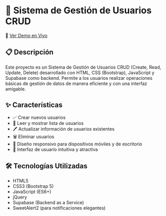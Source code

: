 # 🚀 Sistema de Gestión de Usuarios CRUD

🔗 [Ver Demo en Vivo](https://crud-ochre-eight.vercel.app/)

## 📋 Descripción

Este proyecto es un Sistema de Gestión de Usuarios CRUD (Create, Read, Update, Delete) desarrollado con HTML, CSS (Bootstrap), JavaScript y Supabase como backend. Permite a los usuarios realizar operaciones básicas de gestión de datos de manera eficiente y con una interfaz amigable.


## ✨ Características

- ✅ Crear nuevos usuarios
- 📖 Leer y mostrar lista de usuarios
- 🖊️ Actualizar información de usuarios existentes
- 🗑️ Eliminar usuarios
- 📱 Diseño responsivo para dispositivos móviles y de escritorio
- 🎨 Interfaz de usuario intuitiva y atractiva

## 🛠️ Tecnologías Utilizadas

- HTML5
- CSS3 (Bootstrap 5)
- JavaScript (ES6+)
- jQuery
- Supabase (Backend as a Service)
- SweetAlert2 (para notificaciones elegantes)


